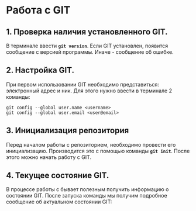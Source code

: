 # Работа с GIT

## 1. Проверка наличия установленного GIT.
В терминале ввести **`git version`**. Если GIT установлен, появится сообщение с версией программы. Иначе - сообщение об ошибке.
## 2. Настройка GIT.
При первом использовании GIT необходимо представиться: электронный адрес и ник.
Для этого нужно ввести в терминале 2 команды:
```
git config --global user.name <username>
git config --global user.email <user@email>
```
## 3. Инициализация репозитория
Перед началом работы с репозиторием, необходимо провести его инициализацию. Производится это с помощью команды __`git init`__. После этого можно начать работу с GIT.
## 4. Текущее состояние GIT.
В процессе работы с бывает полезным получить информацию о состоянии GIT. После запуска команды мы получим подробное сообщение об актуальном состоянии GIT:
